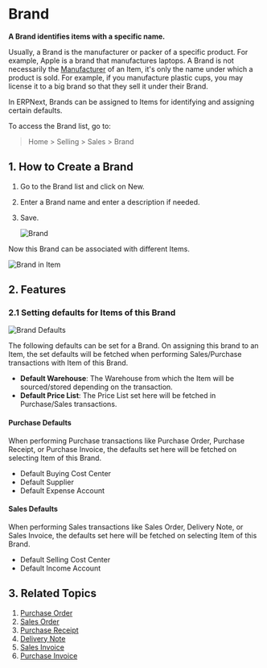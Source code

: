 <!-- add-breadcrumbs -->
# Brand

**A Brand identifies items with a specific name.**

Usually, a Brand is the manufacturer or packer of a specific product. For example, Apple is a brand that manufactures laptops. A Brand is not necessarily the [Manufacturer](/docs/user/manual/en/stock/manufacturer) of an Item, it's only the name under which a product is sold. For example, if you manufacture plastic cups, you may license it to a big brand so that they sell it under their Brand.

In ERPNext, Brands can be assigned to Items for identifying and assigning certain defaults.

To access the Brand list, go to:

> Home > Selling > Sales > Brand

## 1. How to Create a Brand
1. Go to the Brand list and click on New.
1. Enter a Brand name and enter a description if needed.
1. Save.

    ![Brand](/docs/v12/assets/img/selling/brand.png)

Now this Brand can be associated with different Items.

![Brand in Item](/docs/v12/assets/img/selling/brand-in-item.png)

## 2. Features
### 2.1 Setting defaults for Items of this Brand

![Brand Defaults](/docs/v12/assets/img/selling/brand-defaults.png)

The following defaults can be set for a Brand. On assigning this brand to an Item, the set defaults will be fetched when performing Sales/Purchase transactions with Item of this Brand.

* **Default Warehouse**: The Warehouse from which the Item will be sourced/stored depending on the transaction.
* **Default Price List**: The Price List set here will be fetched in Purchase/Sales transactions.

#### Purchase Defaults
When performing Purchase transactions like Purchase Order, Purchase Receipt, or Purchase Invoice, the defaults set here will be fetched on selecting Item of this Brand.

* Default Buying Cost Center
* Default Supplier
* Default Expense Account

#### Sales Defaults
When performing Sales transactions like Sales Order, Delivery Note, or Sales Invoice, the defaults set here will be fetched on selecting Item of this Brand.

* Default Selling Cost Center
* Default Income Account

## 3. Related Topics
1. [Purchase Order](/docs/user/manual/en/buying/purchase-order)
1. [Sales Order](/docs/user/manual/en/selling/sales-order)
1. [Purchase Receipt](/docs/user/manual/en/stock/purchase-receipt)
1. [Delivery Note](/docs/user/manual/en/stock/delivery-note)
1. [Sales Invoice](/docs/user/manual/en/accounts/sales-invoice)
1. [Purchase Invoice](/docs/user/manual/en/accounts/purchase-invoice)
